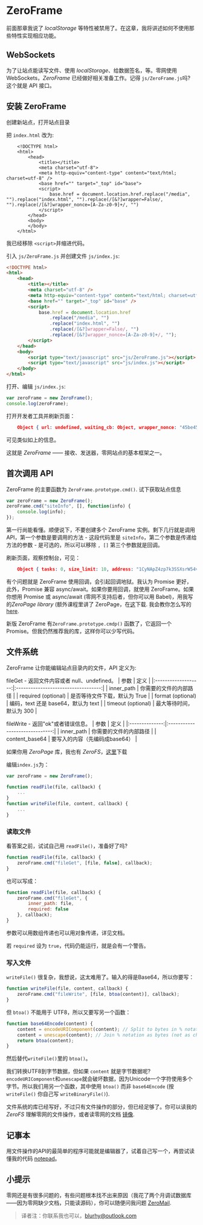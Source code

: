 # ZeroFrame

前面那章我说了 _localStorage_ 等特性被禁用了。在这章，我将讲述如何不使用那些特性实现相应功能。

## WebSockets

为了让站点能读写文件、使用 _localStorage_、给数据签名，等。零网使用 WebSockets，_ZeroFrame_ 已经做好相关准备工作。记得 `js/ZeroFrame.js`吗? 这个就是 API 接口。

## 安装 ZeroFrame

创建新站点，打开站点目录

把 `index.html` 改为:

```hmtl
    <!DOCTYPE html>
    <html>
        <head>
            <title></title>
            <meta charset="utf-8">
            <meta http-equiv="content-type" content="text/html; charset=utf-8" />
            <base href="" target="_top" id="base">
            <script>
                base.href = document.location.href.replace("/media", "").replace("index.html", "").replace(/[&?]wrapper=False/, "").replace(/[&?]wrapper_nonce=[A-Za-z0-9]+/, "")
            </script>
        </head>
        <body>
        </body>
    </html>
```

我已经移除 `<script>`并缩进代码。

引入 `js/ZeroFrame.js` 并创建文件 `js/index.js`:

```html
<!DOCTYPE html>
<html>
	<head>
		<title></title>
		<meta charset="utf-8" />
		<meta http-equiv="content-type" content="text/html; charset=utf-8" />
		<base href="" target="_top" id="base" />
		<script>
			base.href = document.location.href
				.replace("/media", "")
				.replace("index.html", "")
				.replace(/[&?]wrapper=False/, "")
				.replace(/[&?]wrapper_nonce=[A-Za-z0-9]+/, "");
		</script>
	</head>
	<body>
		<script type="text/javascript" src="js/ZeroFrame.js"></script>
		<script type="text/javascript" src="js/index.js"></script>
	</body>
</html>
```

打开、编辑 `js/index.js`:

```js
var zeroFrame = new ZeroFrame();
console.log(zeroFrame);
```

打开开发者工具并刷新页面：

```json
    Object { url: undefined, waiting_cb: Object, wrapper_nonce: "45be457a20334e09dbda338264976328d1f…", target: Object → 1CyNApZ4zp7k3SSXsrW54vEFMHHBpDy3nm, next_message_id: 1 }
```

可见类似如上的信息。

这就是 _ZeroFrame_ —— 接收、发送器，零网站点的基本框架之一。

## 首次调用 API

ZeroFrame 的主要函数为 `ZeroFrame.prototype.cmd()`. 试下获取站点信息

```js
var zeroFrame = new ZeroFrame();
zeroFrame.cmd("siteInfo", [], function(info) {
	console.log(info);
});
```

第一行尚能看懂。顺便说下，不要创建多个 ZeroFrame 实例。剩下几行就是调用 API，第一个参数是要调用的方法 - 这段代码里是 `siteInfo`，第二个参数是传递给方法的参数 - 是可选的，所以可以移除 `, []` 第三个参数就是回调。

刷新页面，观察控制台，可见：

```json
    Object { tasks: 0, size_limit: 10, address: "1CyNApZ4zp7k3SSXsrW54vEFMHHBpDy3nm", next_size_limit: 10, auth_address: "1E3sYXHq99vXW5hS3M9PhQzQhpmWx1paHu", feed_follow_num: null, content: Object, peers: 1, auth_key: "db87a590a113015ddf1b2c73f96baacaa097eee1747d71bdbe5748073bc6131b", settings: Object, 6 more... }
```

有个问题就是 ZeroFrame 使用回调，会引起回调地狱。我认为 Promise 更好，此外，Promise 兼容 async/await。如果你要用回调，就使用 ZeroFrame。如果你想用 Promise 或 async/await (零网不支持后者，但你可以用 Babel)，用我写的*ZeroPage library* (额外课程里讲了 ZeroPage，在[这](downloads/ZeroPage.js)下载. 我会教你怎么写的 [here](downloads/notepad.html).

新版 ZeroFrame 有`ZeroFrame.prototype.cmdp()` 函数了，它返回一个 Promise。但我仍然推荐我的库，这样你可以少写代码。

## 文件系统

ZeroFrame 让你能编辑站点目录内的文件，API 定义为:

fileGet - 
返回文件内容或者 null、undefined。
|        参数         |                定义                 |
|:-------------------:|:-----------------------------------:|
|     inner_path      |       你需要的文件的内部路径        |
| required (optional) |    是否等待文件下载，默认为 True    |
|  format (optional)  | 编码，text 还是 base64，默认为 text |
| timeout (optional)  |      最大等待时间，默认为 300       |

fileWrite - 
返回"ok"或者错误信息。
|      参数      |              定义              |
|:--------------:|:------------------------------:|
|   inner_path   |     你需要的文件的内部路径     |
| content_base64 | 要写入的内容（先编码成base64） |


如果你用 _ZeroPage_ 库，我也有 _ZeroFS_，[这里](downloads/ZeroFS.js)下载

编辑`index.js`为：

```js
var zeroFrame = new ZeroFrame();

function readFile(file, callback) {
    ...
}
function writeFile(file, content, callback) {
    ...
}
```

### 读取文件

看答案之前，试试自己用 `readFile()`，准备好了吗?

```js
function readFile(file, callback) {
    zeroFrame.cmd("fileGet", [file, false], callback);
}
```

也可以写成：
```js
function readFile(file, callback) {
    zeroFrame.cmd("fileGet", {
        inner_path: file,
        required: false
    }, callback);
}
```

参数可以用数组传递也可以用对象传递，详见文档。

若 `required` 设为 `true`，代码仍能运行，就是会有一个警告。

### 写入文件

`writeFile()` 很复杂，我想说，这太难用了。输入的得是Base64，所以你要写：

```js
function writeFile(file, content, callback) {
    zeroFrame.cmd("fileWrite", [file, btoa(content)], callback);
}
```

但 `btoa()` 不能用于 UTF8，所以又要写另一个函数：
```js
function base64Encode(content) {
    content = encodeURIComponent(content); // Split to bytes in % notation
    content = unescape(content); // Join % notation as bytes (not as chars)
    return btoa(content);
}
```

然后替代`writeFile()`里的 `btoa()`。

我们转换UTF8到字节数据，但如果 `content` 就是字节数据呢? 
`encodeURIComponent`和`unescape`就会破坏数据，因为Unicode一个字符使用多个字节。所以我们用另一个函数，其中使用 `btoa()` 而非 `base64Encode` (按 `writeFile()` 你自己写 `writeBinaryFile()`).

文件系统的库已经写好，不过只有文件操作的部分，但已经足够了。你可以读我的 _ZeroFS_ 理解零网的文件操作，或者读零网的文档 [镜像](/1HP65eGEEMPbyzH3mkaoQ7eCMKd9P8G61W/).

## 记事本

用文件操作的API的最简单的程序可能就是编辑器了，试着自己写一个，再尝试读懂我的代码 [notepad](download/notepad.html)。

## 小提示

零网还是有很多问题的，有些问题根本找不出来原因（我花了两个月调试数据库——因为零网缺少文档，只能读源码），你可以随便问我问题 [ZeroMail](/1MaiL5gfBM1cyb4a8e3iiL8L5gXmoAJu27/?to=ivanq).

> 译者注：你联系我也可以，blurhy@outlook.com
